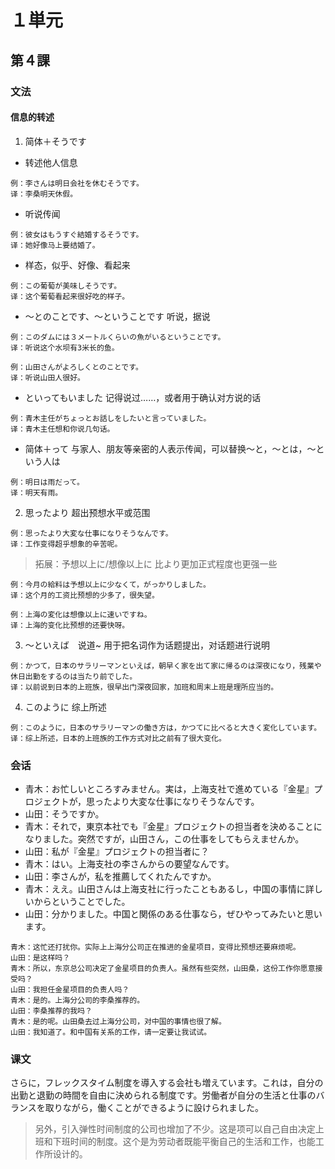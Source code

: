 # １単元

## 第４課

### 文法

#### 信息的转述

1. 简体＋そうです

- 转述他人信息

```
例：李さんは明日会社を休むそうです。
译：李桑明天休假。
```

- 听说传闻

```
例：彼女はもうすぐ結婚するそうです。
译：她好像马上要结婚了。
```
 
- 样态，似乎、好像、看起来

```
例：この葡萄が美味しそうです。
译：这个葡萄看起来很好吃的样子。
```

- ～とのことです、～ということです 听说，据说

```
例：このダムには３メートルくらいの魚がいるということです。
译：听说这个水坝有3米长的鱼。

例：山田さんがよろしくとのことです。
译：听说山田人很好。
```

- といってもいました 记得说过……，或者用于确认对方说的话

```
例：青木主任がちょっとお話しをしたいと言っていました。
译：青木主任想和你说几句话。
```

- 简体＋って 与家人、朋友等亲密的人表示传闻，可以替换～と，～とは，～という人は

```
例：明日は雨だって。
译：明天有雨。
```

2. 思ったより 超出预想水平或范围

```
例：思ったより大変な仕事になりそうなんです。
译：工作变得超乎想象的辛苦呢。
```

> 拓展：予想以上に/想像以上に 比より更加正式程度也更强一些

```
例：今月の給料は予想以上に少なくて，がっかりしました。
译：这个月的工资比预想的少多了，很失望。

例：上海の変化は想像以上に速いですね。
译：上海的变化比预想的还要快呀。
```

3. ～といえば　说道~ 用于把名词作为话题提出，对话题进行说明

```
例：かつて，日本のサラリーマンといえば，朝早く家を出て家に帰るのは深夜になり，残業や休日出勤をするのは当たり前でした。
译：以前说到日本的上班族，很早出门深夜回家，加班和周末上班是理所应当的。
```

4. このように 综上所述

```
例：このように，日本のサラリーマンの働き方は，かつてに比べると大きく変化しています。
译：综上所述，日本的上班族的工作方式对比之前有了很大变化。
```

### 会话

- 青木：お忙しいところすみません。実は，上海支社で進めている『金星』プロジェクトが，思ったより大変な仕事になりそうなんです。
- 山田：そうですか。
- 青木：それで，東京本社でも『金星』プロジェクトの担当者を決めることになりました。突然ですが，山田さん，この仕事をしてもらえませんか。
- 山田：私が『金星』プロジェクトの担当者に？
- 青木：はい。上海支社の李さんからの要望なんです。
- 山田：李さんが，私を推薦してくれたんですか。
- 青木：ええ。山田さんは上海支社に行ったこともあるし，中国の事情に詳しいからということでした。
- 山田：分かりました。中国と関係のある仕事なら，ぜひやってみたいと思います。

```
青木：这忙还打扰你。实际上上海分公司正在推进的金星项目，变得比预想还要麻烦呢。
山田：是这样吗？
青木：所以，东京总公司决定了金星项目的负责人。虽然有些突然，山田桑，这份工作你愿意接受吗？
山田：我担任金星项目的负责人吗？
青木：是的。上海分公司的李桑推荐的。
山田：李桑推荐的我吗？
青木：是的呢。山田桑去过上海分公司，对中国的事情也很了解。
山田：我知道了。和中国有关系的工作，请一定要让我试试。
```

### 课文

さらに，フレックスタイム制度を導入する会社も増えています。これは，自分の出勤と退勤の時間を自由に決められる制度です。労働者が自分の生活と仕事のバランスを取りながら，働くことができるように設けられました。

> 另外，引入弹性时间制度的公司也增加了不少。这是项可以自己自由决定上班和下班时间的制度。这个是为劳动者既能平衡自己的生活和工作，也能工作所设计的。